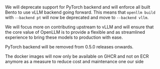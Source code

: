 We will deprecate support for PyTorch backend and will enforce all
built Bento to use vLLM backend going forward. This means that `openllm build`
with `--backend pt` will now be deprecated and move to `--backend vllm`.

We will focus more on contributing upstream to vLLM and will ensure that the core
value of OpenLLM is to provide a flexible and as streamlined experience to bring these
models to production with ease.

PyTorch backend will be removed from 0.5.0 releases onwards.

The docker images will now only be available on GHCR and not on ECR anymore as a measure
to reduce cost and maintenance one our side
